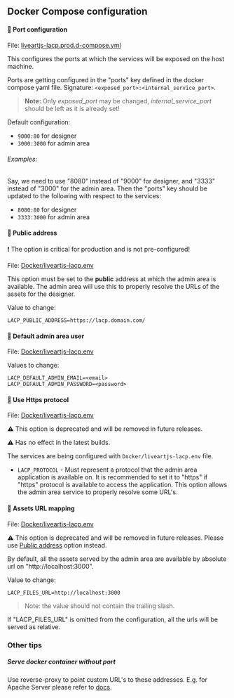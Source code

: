 ## Docker Compose configuration

#### :small_blue_diamond: Port configuration
File: [liveartjs-lacp.prod.d-compose.yml](liveartjs-lacp.prod.d-compose.yml)

This configures the ports at which the services will be exposed on the host machine.

Ports are getting configured in the "ports" key defined in the docker compose yaml file.
Signature: `<exposed_port>:<internal_service_port>`.

>__Note:__ Only _exposed_port_ may be changed, _internal_service_port_ should be left as it is already set!

Default configuration:
* `9000:80` for designer
* `3000:3000` for admin area

###### Examples:
Say, we need to use "8080" instead of "9000" for designer, and "3333" instead of "3000" for the admin area.
Then the "ports" key should be updated to the following with respect to the services:
 * `8080:80` for designer
 * `3333:3000` for admin area

#### :small_blue_diamond: Public address 
:heavy_exclamation_mark: The option is critical for production and is not pre-configured!

File: [Docker/liveartjs-lacp.env](/Docker/liveartjs-lacp.env)

This option must be set to the **public** address at which the admin area is available.
The admin area will use this to properly resolve the URLs of the assets for the designer.

Value to change:
```env
LACP_PUBLIC_ADDRESS=https://lacp.domain.com/
```

#### :small_blue_diamond: Default admin area user
File: [Docker/liveartjs-lacp.env](/Docker/liveartjs-lacp.env)

Values to change:
```env
LACP_DEFAULT_ADMIN_EMAIL=<email>
LACP_DEFAULT_ADMIN_PASSWORD=<password>
```

#### :small_blue_diamond: Use Https protocol
File: [Docker/liveartjs-lacp.env](/Docker/liveartjs-lacp.env)

:warning: This option is deprecated and will be removed in future releases.

:warning: Has no effect in the latest builds.


The services are being configured with `Docker/liveartjs-lacp.env` file.
* `LACP_PROTOCOL` - Must represent a protocol that the admin area application is available on. It is recommended to set it to "https"
 if "https" protocol is available to access the application. This option allows the admin area service to properly resolve some URL's.

#### :small_blue_diamond: Assets URL mapping
File: [Docker/liveartjs-lacp.env](/Docker/liveartjs-lacp.env)

:warning: This option is deprecated and will be removed in future releases.
Please use [Public address](#small_blue_diamond-public-address) option instead.

By default, all the assets served by the admin area are available by absolute url on "http://localhost:3000".

Value to change:
```env
LACP_FILES_URL=http://localhost:3000
```

>Note: the value should not contain the trailing slash.

If "LACP_FILES_URL" is omitted from the configuration, all the urls will be served as relative.


### Other tips

##### Serve docker container without port
Use reverse-proxy to point custom URL's to these addresses.
E.g. for Apache Server please refer to [docs](https://httpd.apache.org/docs/2.4/howto/reverse_proxy.html).
